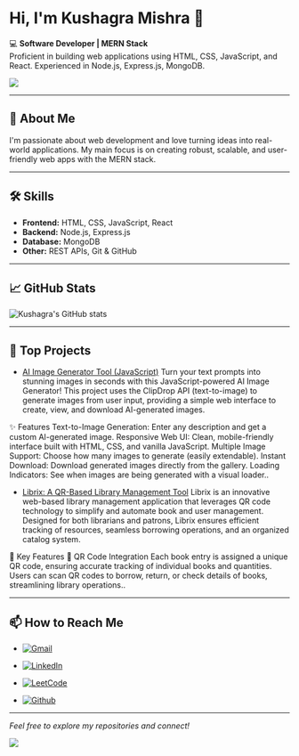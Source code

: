 # Hi, I'm Kushagra Mishra 👋

💻 **Software Developer | MERN Stack**  
Proficient in building web applications using HTML, CSS, JavaScript, and React. Experienced in Node.js, Express.js, MongoDB.

<img src="https://github.com/Anmol-Baranwal/Cool-GIFs-For-GitHub/assets/74038190/0c7eb6ed-663b-4ce4-bfbd-18239a38ba1b">

---

## 🚀 About Me

I'm passionate about web development and love turning ideas into real-world applications. My main focus is on creating robust, scalable, and user-friendly web apps with the MERN stack.

---

## 🛠️ Skills

- **Frontend:** HTML, CSS, JavaScript, React
- **Backend:** Node.js, Express.js
- **Database:** MongoDB
- **Other:** REST APIs, Git & GitHub

---

## 📈 GitHub Stats

![Kushagra's GitHub stats](https://github-readme-stats.vercel.app/api?username=kushagramishra22&show_icons=true&theme=radical)

---

## 🌟 Top Projects

<!-- Pin your best projects here by editing this section. Example: -->
- [AI Image Generator Tool (JavaScript)](https://github.com/kushagramishra22/AI_image_generator) Turn your text prompts into stunning images in seconds with this JavaScript-powered AI Image Generator!
This project uses the ClipDrop API (text-to-image) to generate images from user input, providing a simple web interface to create, view, and download AI-generated images.

✨ Features
Text-to-Image Generation: Enter any description and get a custom AI-generated image.
Responsive Web UI: Clean, mobile-friendly interface built with HTML, CSS, and vanilla JavaScript.
Multiple Image Support: Choose how many images to generate (easily extendable).
Instant Download: Download generated images directly from the gallery.
Loading Indicators: See when images are being generated with a visual loader..

- [Librix: A QR-Based Library Management Tool](https://github.com/kushagramishra22/Librix_a-library-managment-tool) Librix is an innovative web-based library management application that leverages QR code technology to simplify and automate book and user management. Designed for both librarians and patrons, Librix ensures efficient tracking of resources, seamless borrowing operations, and an organized catalog system.

🚀 Key Features
📱 QR Code Integration
Each book entry is assigned a unique QR code, ensuring accurate tracking of individual books and quantities.
Users can scan QR codes to borrow, return, or check details of books, streamlining library operations..

---

## 📫 How to Reach Me
- [![Gmail](https://img.shields.io/badge/Gmail-D14836?style=for-the-badge&logo=gmail&logoColor=white)](mailto:kushagra.personal.work@gmail.com)

- [![LinkedIn](https://img.shields.io/badge/LinkedIn-blue?style=for-the-badge&logo=linkedin&logoColor=white)](https://www.linkedin.com/in/kushagra-mishra22/)

- [![LeetCode](https://img.shields.io/badge/LeetCode-black?style=for-the-badge&logo=leetcode&logoColor=yellow)](https://leetcode.com/your-username/)

- [![Github](https://img.shields.io/badge/Github-white?style=for-the-badge&logo=Github&logoColor=grey)](https://github.com/kushagramishra22)


---

*Feel free to explore my repositories and connect!*

<img src="https://user-images.githubusercontent.com/74038190/212284119-fbfd994d-8c2a-4a07-a75f-84e513833c1c.gif">



